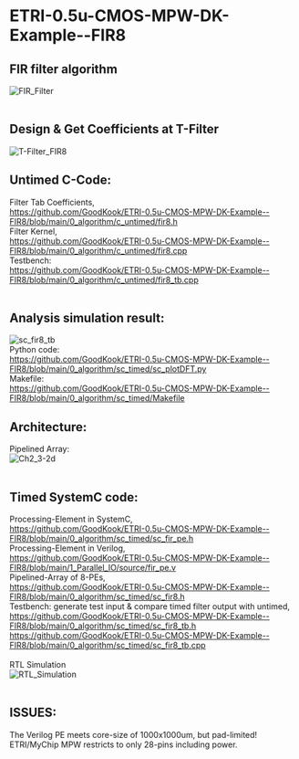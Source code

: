 # ETRI-0.5u-CMOS-MPW-DK-Example--FIR8

## FIR filter algorithm</br>
![FIR_Filter](https://github.com/GoodKook/ETRI-0.5u-CMOS-MPW-DK-Example--FIR8/assets/162967523/ea26339b-93e1-4c4c-919d-98f8b54c4d50)</br>
</br>
## Design & Get Coefficients at T-Filter</br>
![T-Filter_FIR8](https://github.com/GoodKook/ETRI-0.5u-CMOS-MPW-DK-Example--FIR8/assets/162967523/e3a033ba-f609-4f49-b8c2-f8497fd27d09)
</br>
## Untimed C-Code:</br>
Filter Tab Coefficients,</br>
https://github.com/GoodKook/ETRI-0.5u-CMOS-MPW-DK-Example--FIR8/blob/main/0_algorithm/c_untimed/fir8.h</br>
Filter Kernel,</br>
https://github.com/GoodKook/ETRI-0.5u-CMOS-MPW-DK-Example--FIR8/blob/main/0_algorithm/c_untimed/fir8.cpp</br>
Testbench:</br>
https://github.com/GoodKook/ETRI-0.5u-CMOS-MPW-DK-Example--FIR8/blob/main/0_algorithm/c_untimed/fir8_tb.cpp</br>
</br>
## Analysis simulation result:</br>
![sc_fir8_tb](https://github.com/GoodKook/ETRI-0.5u-CMOS-MPW-DK-Example--FIR8/assets/162967523/1dbf244c-09db-4b3f-b2b8-ee2d15f0c80e)</br>
Python code:</br>
https://github.com/GoodKook/ETRI-0.5u-CMOS-MPW-DK-Example--FIR8/blob/main/0_algorithm/sc_timed/sc_plotDFT.py</br>
Makefile:</br>
https://github.com/GoodKook/ETRI-0.5u-CMOS-MPW-DK-Example--FIR8/blob/main/0_algorithm/sc_timed/Makefile
</br>
## Architecture:</br>
Pipelined Array:</br>
![Ch2_3-2d](https://github.com/GoodKook/ETRI-0.5u-CMOS-MPW-DK-Example--FIR8/assets/162967523/22160900-b4b9-4ba0-8155-bf709eb11cdd)</br>
</br>
## Timed SystemC code:</br>
Processing-Element in SystemC,</br>
https://github.com/GoodKook/ETRI-0.5u-CMOS-MPW-DK-Example--FIR8/blob/main/0_algorithm/sc_timed/sc_fir_pe.h</br>
Processing-Element in Verilog,</br>
https://github.com/GoodKook/ETRI-0.5u-CMOS-MPW-DK-Example--FIR8/blob/main/1_Parallel_IO/source/fir_pe.v</br>
Pipelined-Array of 8-PEs,</br>
https://github.com/GoodKook/ETRI-0.5u-CMOS-MPW-DK-Example--FIR8/blob/main/0_algorithm/sc_timed/sc_fir8.h</br>
Testbench: generate test input & compare timed filter output with untimed,</br>
https://github.com/GoodKook/ETRI-0.5u-CMOS-MPW-DK-Example--FIR8/blob/main/0_algorithm/sc_timed/sc_fir8_tb.h</br>
https://github.com/GoodKook/ETRI-0.5u-CMOS-MPW-DK-Example--FIR8/blob/main/0_algorithm/sc_timed/sc_fir8_tb.cpp</br>
</br>
RTL Simulation</br>
![RTL_Simulation](https://github.com/GoodKook/ETRI-0.5u-CMOS-MPW-DK-Example--FIR8/assets/162967523/3f50254c-bc0c-4543-8500-f4eb474d75bc)</br>
</br>
## ISSUES:</br>
The Verilog PE meets core-size of 1000x1000um, but pad-limited! ETRI/MyChip MPW restricts to only 28-pins including power.</br>
</br>
